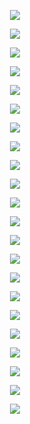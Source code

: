 <CENTER>
<P>
<IMG SRC="https://github.com/rokwire/rokwire-community/blob/master/Media%20Assets/Markdown%20tutorial/Markdown%20tutorial.001.png">
</P>
<P>
<IMG SRC="https://github.com/rokwire/rokwire-community/blob/master/Media%20Assets/Markdown%20tutorial/Markdown%20tutorial.002.png">
</P>
<P>
<IMG SRC="https://github.com/rokwire/rokwire-community/blob/master/Media%20Assets/Markdown%20tutorial/Markdown%20tutorial.003.png">
</P>
<P>
<IMG SRC="https://github.com/rokwire/rokwire-community/blob/master/Media%20Assets/Markdown%20tutorial/Markdown%20tutorial.004.png">
</P>
<P>
<IMG SRC="https://github.com/rokwire/rokwire-community/blob/master/Media%20Assets/Markdown%20tutorial/Markdown%20tutorial.005.png">
</P>
<P>
<IMG SRC="https://github.com/rokwire/rokwire-community/blob/master/Media%20Assets/Markdown%20tutorial/Markdown%20tutorial.006.png">
</P>
<P>
<IMG SRC="https://github.com/rokwire/rokwire-community/blob/master/Media%20Assets/Markdown%20tutorial/Markdown%20tutorial.007.png">
</P>
<P>
<IMG SRC="https://github.com/rokwire/rokwire-community/blob/master/Media%20Assets/Markdown%20tutorial/Markdown%20tutorial.008.png">
</P>
<P>
<IMG SRC="https://github.com/rokwire/rokwire-community/blob/master/Media%20Assets/Markdown%20tutorial/Markdown%20tutorial.009.png">
</P>
<P>
<IMG SRC="https://github.com/rokwire/rokwire-community/blob/master/Media%20Assets/Markdown%20tutorial/Markdown%20tutorial.010.png">
</P>
<P>
<IMG SRC="https://github.com/rokwire/rokwire-community/blob/master/Media%20Assets/Markdown%20tutorial/Markdown%20tutorial.011.png">
</P>
<P>
<IMG SRC="https://github.com/rokwire/rokwire-community/blob/master/Media%20Assets/Markdown%20tutorial/Markdown%20tutorial.012.png">
</P>
<P>
<IMG SRC="https://github.com/rokwire/rokwire-community/blob/master/Media%20Assets/Markdown%20tutorial/Markdown%20tutorial.013.png">
</P>
<P>
<IMG SRC="https://github.com/rokwire/rokwire-community/blob/master/Media%20Assets/Markdown%20tutorial/Markdown%20tutorial.014.png">
</P>
<P>
<IMG SRC="https://github.com/rokwire/rokwire-community/blob/master/Media%20Assets/Markdown%20tutorial/Markdown%20tutorial.015.png">
</P>
<P>
<IMG SRC="https://github.com/rokwire/rokwire-community/blob/master/Media%20Assets/Markdown%20tutorial/Markdown%20tutorial.016.png">
</P>
<P>
<IMG SRC="https://github.com/rokwire/rokwire-community/blob/master/Media%20Assets/Markdown%20tutorial/Markdown%20tutorial.017.png">
</P>
<P>
<IMG SRC="https://github.com/rokwire/rokwire-community/blob/master/Media%20Assets/Markdown%20tutorial/Markdown%20tutorial.018.png">
</P>
<P>
<IMG SRC="https://github.com/rokwire/rokwire-community/blob/master/Media%20Assets/Markdown%20tutorial/Markdown%20tutorial.019.png">
</P>
<P>
<IMG SRC="https://github.com/rokwire/rokwire-community/blob/master/Media%20Assets/Markdown%20tutorial/Markdown%20tutorial.020.png">
</P>
<P>
<IMG SRC="https://github.com/rokwire/rokwire-community/blob/master/Media%20Assets/Markdown%20tutorial/Markdown%20tutorial.021.png">
</P>
<P>
<IMG SRC="https://github.com/rokwire/rokwire-community/blob/master/Media%20Assets/Markdown%20tutorial/Markdown%20tutorial.022.png">
</P>
</CENTER>
